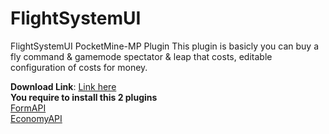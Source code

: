 # FlightSystemUI
FlightSystemUI PocketMine-MP Plugin
This plugin is basicly you can buy a fly command & gamemode spectator & leap that costs, editable configuration of costs for money.

**Download Link**: [Link here](https://github.com/DragonPlayzMC/FlightSystemUI/releases/tag/v2.0)<br>
**You require to install this 2 plugins**          
[FormAPI](https://github.com/jojoe77777/FormAPI)<br>
[EconomyAPI](https://github.com/EvolSoft/MassiveEconomy)<br>
